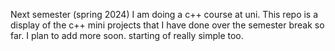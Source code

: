 Next semester (spring 2024) I am doing a c++ course at uni. This repo is a display of the c++ mini projects that I have done over the semester break so far. I plan to add more soon. starting of really simple too.
